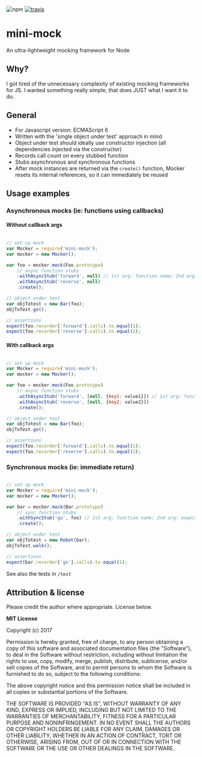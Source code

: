 ![npm](https://badge.fury.io/js/mini-mock.svg)
[![travis](https://travis-ci.org/leebow/mini-mock.svg?branch=master)](https://travis-ci.org/leebow/mini-mock)

# mini-mock
An ultra-lightweight mocking framework for Node

## Why?
I got tired of the unnecessary complexity of existing mocking frameworks for JS. I wanted something really simple, that does
JUST what I want it to do.

## General
- For Javascript version: ECMAScript 6
- Written with the 'single object under test' approach in mind
- Object under test should ideally use constructor injection (all dependencies injected via the constructor)
- Records call count on every stubbed function
- Stubs asynchronous and synchronous functions
- After mock instances are returned via the `create()` function, Mocker resets its internal references, so it can immediately be reused

## Usage examples

### Asynchronous mocks (ie: functions using callbacks)

#### Without callback args

```javascript

// set up mock
var Mocker = require('mini-mock');
var mocker = new Mocker();

var foo = mocker.mock(Foo.prototype)
    // async function stubs
    .withAsyncStub('forward', null) // 1st arg: function name; 2nd arg: callback arguments (null in this case)
    .withAsyncStub('reverse', null)
    .create();

// object under test
var objTotest = new Bar(foo);
objToTest.go();

// assertions
expect(foo.recorder['forward'].calls).to.equal(1);
expect(foo.recorder['reverse'].calls).to.equal(1);

```

#### With callback args

```javascript

// set up mock
var Mocker = require('mini-mock');
var mocker = new Mocker();

var foo = mocker.mock(Foo.prototype)
    // async function stubs
    .withAsyncStub('forward', [null, {key1: value1}]) // 1st arg: function name; 2nd arg: callback arguments (null error; object result)
    .withAsyncStub('reverse', [null, {key2: value2}])
    .create();

// object under test
var objTotest = new Bar(foo);
objToTest.go();

// assertions
expect(foo.recorder['forward'].calls).to.equal(1);
expect(foo.recorder['reverse'].calls).to.equal(1);

```

### Synchronous mocks (ie: immediate return)

```javascript

// set up mock
var Mocker = require('mini-mock');
var mocker = new Mocker();

var bar = mocker.mock(Bar.prototype)
    // sync function stubs
    .withSyncStub('go', foo) // 1st arg: function name; 2nd arg: expected result
    .create();

// object under test
var objTotest = new Robot(bar);
objToTest.walk();

// assertions
expect(bar.recorder['go'].calls).to.equal(1);

```

See also the tests in `/test`


## Attribution & license

Please credit the author where appropriate. License below.

**MIT License**

Copyright (c) 2017

Permission is hereby granted, free of charge, to any person obtaining a copy
of this software and associated documentation files (the "Software"), to deal
in the Software without restriction, including without limitation the rights
to use, copy, modify, merge, publish, distribute, sublicense, and/or sell
copies of the Software, and to permit persons to whom the Software is
furnished to do so, subject to the following conditions:

The above copyright notice and this permission notice shall be included in all
copies or substantial portions of the Software.

THE SOFTWARE IS PROVIDED "AS IS", WITHOUT WARRANTY OF ANY KIND, EXPRESS OR
IMPLIED, INCLUDING BUT NOT LIMITED TO THE WARRANTIES OF MERCHANTABILITY,
FITNESS FOR A PARTICULAR PURPOSE AND NONINFRINGEMENT. IN NO EVENT SHALL THE
AUTHORS OR COPYRIGHT HOLDERS BE LIABLE FOR ANY CLAIM, DAMAGES OR OTHER
LIABILITY, WHETHER IN AN ACTION OF CONTRACT, TORT OR OTHERWISE, ARISING FROM,
OUT OF OR IN CONNECTION WITH THE SOFTWARE OR THE USE OR OTHER DEALINGS IN THE
SOFTWARE.
